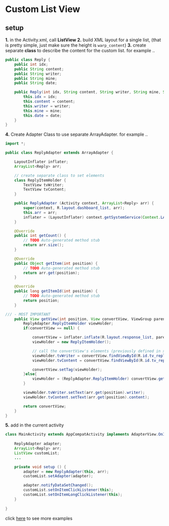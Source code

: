 # Custom List View

## setup
**1.** in the Activity.xml, call **ListView**
**2.** build XML layout for a single list, (that is pretty simple, just make sure the height is ```warp_content```)
**3.** create separate **class** to describe the content for the custom list. 
   for example ..

```JAVA
public class Reply {
    public int idx;
    public String content;
    public String writer;
    public String mine;
    public String date;

    public Reply(int idx, String content, String writer, String mine, String date) {
        this.idx = idx;
        this.content = content;
        this.writer = writer;
        this.mine = mine;
        this.date = date;
    }
}
```

**4.** Create Adapter Class to use separate ArrayAdapter.
   for example ..

```JAVA
import *;

public class ReplyAdapter extends ArrayAdapter {

    LayoutInflater inflater;
    ArrayList<Reply> arr;

    // create separate class to set elements
    class ReplyItemHolder {
        TextView tvWriter;
        TextView tvContent;
    }

    public ReplyAdapter (Activity context, ArrayList<Reply> arr) {
        super(context, R.layout.dashboard_list, arr);
        this.arr = arr;
        inflater = (LayoutInflater) context.getSystemService(Context.LAYOUT_INFLATER_SERVICE);
    }

    @Override
    public int getCount() {
        // TODO Auto-generated method stub
        return arr.size();
    }

    @Override
    public Object getItem(int position) {
        // TODO Auto-generated method stub
        return arr.get(position);
    }

    @Override
    public long getItemId(int position) {
        // TODO Auto-generated method stub
        return position;
    }

/// - MOST IMPORTANT
    public View getView(int position, View convertView, ViewGroup parent) {
        ReplyAdapter.ReplyItemHolder viewHolder;
        if(convertView == null) {

            convertView = inflater.inflate(R.layout.response_list, parent, false);
            viewHolder = new ReplyItemHolder();

            // call the convertView's elements (previously defined in xml file)
            viewHolder.tvWriter = convertView.findViewById(R.id.tv_replier);
            viewHolder.tvContent = convertView.findViewById(R.id.tv_reply);

            convertView.setTag(viewHolder);
        }else{
            viewHolder = (ReplyAdapter.ReplyItemHolder) convertView.getTag();
        }

        viewHolder.tvWriter.setText(arr.get(position).writer);
        viewHolder.tvContent.setText(arr.get(position).content);

        return convertView;
    }
}
```


**5.** add in the current activity

```JAVA
class MainActivity extends AppCompatActivity implements AdapterView.OnItemClickListener, AdapterView.OnItemLongClickListener {
    
    ReplyAdapter adapter;
    ArrayList<Reply> arr;
    ListView customList;
    ...

    private void setup () {
        adapter = new ReplyAdapter(this, arr);
        customList.setAdapter(adapter);

        adapter.notifyDataSetChanged();
        customList.setOnItemClickListener(this);
        customList.setOnItemLongClickListener(this);
    }
    
}
```


click [here](https://blog.naver.com/kangdh62/222091102999) to see more examples